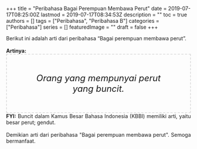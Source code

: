 +++
title = "Peribahasa Bagai Perempuan Membawa Perut"
date = 2019-07-17T08:25:00Z
lastmod = 2019-07-17T08:34:53Z
description = ""
toc = true
authors = []
tags = ["Peribahasa", "Peribahasa B"]
categories = ["Peribahasa"]
series = []
featuredImage = ""
draft = false
+++

<div dir="ltr" style="text-align: left;" trbidi="on"><div style="text-align: justify;">Berikut ini adalah arti dari peribahasa “Bagai perempuan membawa perut”.</div><br /><div style="text-align: justify;"><b>Artinya:</b></div><div style="border: 2px dashed #ddd; font-size: 24px; height: auto; margin: 0 auto; padding: 50px; text-align: center; width: auto;"><i>Orang yang mempunyai perut yang buncit.</i></div><div style="text-align: justify;"><b>FYI:</b> Buncit dalam Kamus Besar Bahasa Indonesia (KBBI) memiliki arti, yaitu besar perut; gendut.<br /><br /></div><div style="text-align: justify;">Demikian arti dari peribahasa "Bagai perempuan membawa perut". Semoga bermanfaat.</div></div>
